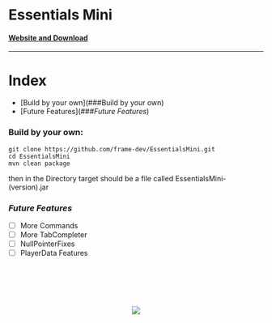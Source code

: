 # Essentials Mini
#### [Website and Download](https://framedev.stream/sites/downloads/essentialsmini)
___
# Index
- [Build by your own](###Build by your own)
- [Future Features](###*Future Features*)

### Build by your own:
```
git clone https://github.com/frame-dev/EssentialsMini.git
cd EssentialsMini
mvn clean package
```

then in the Directory target should be a file called EssentialsMini-(version).jar

### *Future Features*
- [ ] More Commands
- [ ] More TabCompleter
- [ ] NullPointerFixes
- [ ] PlayerData Features

<br><br><br><br>
<div style="text-align:center"><img src="https://framedev.stream/logo.jpg" /></div>